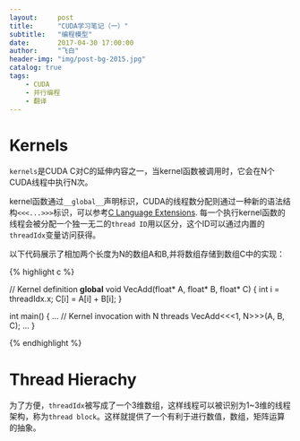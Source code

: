 ```yaml
---
layout:     post
title:      "CUDA学习笔记（一）"
subtitle:   "编程模型"
date:       2017-04-30 17:00:00
author:     "飞白"
header-img: "img/post-bg-2015.jpg"
catalog: true
tags:
    - CUDA
    - 并行编程
    - 翻译
---
```


# Kernels

`kernels`是CUDA C对C的延伸内容之一，当kernel函数被调用时，它会在N个CUDA线程中执行N次。

kernel函数通过`__global__`声明标识，CUDA的线程数分配则通过一种新的语法结构`<<<...>>>`标识，可以参考[C Language Extensions](http://docs.nvidia.com/cuda/cuda-c-programming-guide/index.html#c-language-extensions). 每一个执行kernel函数的线程会被分配一个独一无二的`thread ID`用以区分，这个ID可以通过内置的`threadIdx`变量访问获得。

以下代码展示了相加两个长度为N的数组A和B,并将数组存储到数组C中的实现：

{% highlight c %}

// Kernel definition __global__ void 
VecAdd(float* A, float* B, float* C) 
{ 
	int i = threadIdx.x; 
	C[i] = A[i] + B[i]; 
} 

int main() 
{ 
	... 
	// Kernel invocation with N threads 
	VecAdd<<<1, N>>>(A, B, C); 
	... 
}

{% endhighlight %}

# Thread Hierachy

为了方便，`threadIdx`被写成了一个3维数组，这样线程可以被识别为1~3维的线程架构，称为`thread block`。这样就提供了一个有利于进行数值，数组，矩阵运算的抽象。